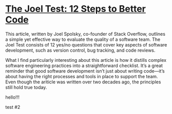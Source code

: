 # [The Joel Test: 12 Steps to Better Code](https://www.joelonsoftware.com/2000/08/09/the-joel-test-12-steps-to-better-code/)

This article, written by Joel Spolsky, co-founder of Stack Overflow, outlines a simple yet effective way to evaluate the quality of a software team. The Joel Test consists of 12 yes/no questions that cover key aspects of software development, such as version control, bug tracking, and code reviews. 

What I find particularly interesting about this article is how it distills complex software engineering practices into a straightforward checklist. It’s a great reminder that good software development isn’t just about writing code—it’s about having the right processes and tools in place to support the team. Even though the ariticle was written over two decades ago, the principles still hold true today.

hello!!!

test #2